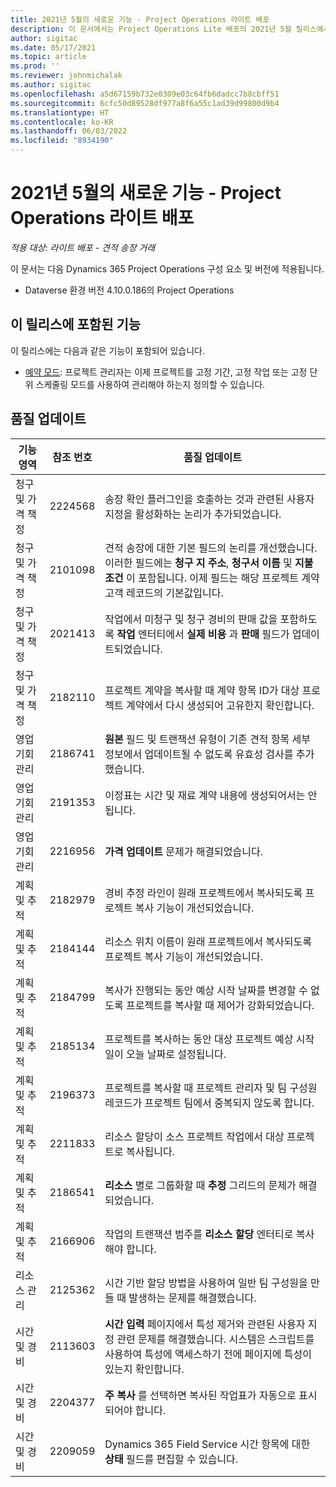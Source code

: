 ```yaml
---
title: 2021년 5월의 새로운 기능 - Project Operations 라이트 배포
description: 이 문서에서는 Project Operations Lite 배포의 2021년 5월 릴리스에서 사용할 수 있는 품질 업데이트에 대한 정보를 제공합니다.
author: sigitac
ms.date: 05/17/2021
ms.topic: article
ms.prod: ''
ms.reviewer: johnmichalak
ms.author: sigitac
ms.openlocfilehash: a5d67159b732e0309e03c64fb6dadcc7b8cbff51
ms.sourcegitcommit: 6cfc50d89528df977a8f6a55c1ad39d99800d9b4
ms.translationtype: HT
ms.contentlocale: ko-KR
ms.lasthandoff: 06/03/2022
ms.locfileid: "8934190"
---
```

# <a name="whats-new-may-2021---project-operations-lite-deployment"></a>2021년 5월의 새로운 기능 - Project Operations 라이트 배포

_적용 대상: 라이트 배포 - 견적 송장 거래_

이 문서는 다음 Dynamics 365 Project Operations 구성 요소 및 버전에 적용됩니다.

   - Dataverse 환경 버전 4.10.0.186의 Project Operations

## <a name="features-included-in-this-release"></a>이 릴리스에 포함된 기능

이 릴리스에는 다음과 같은 기능이 포함되어 있습니다.

- [예약 모드](../../project-management/scheduling-modes.md): 프로젝트 관리자는 이제 프로젝트를 고정 기간, 고정 작업 또는 고정 단위 스케줄링 모드를 사용하여 관리해야 하는지 정의할 수 있습니다.

## <a name="quality-updates"></a>품질 업데이트

| **기능 영역** | **참조 번호** | **품질 업데이트** |
| --- | --- | --- |
| 청구 및 가격 책정 | 2224568 | 송장 확인 플러그인을 호출하는 것과 관련된 사용자 지정을 활성화하는 논리가 추가되었습니다. |
| 청구 및 가격 책정 | 2101098 | 견적 송장에 대한 기본 필드의 논리를 개선했습니다. 이러한 필드에는 **청구 지 주소**, **청구서 이름** 및 **지불 조건** 이 포함됩니다. 이제 필드는 해당 프로젝트 계약 고객 레코드의 기본값입니다. |
| 청구 및 가격 책정 | 2021413 | 작업에서 미청구 및 청구 경비의 판매 값을 포함하도록 **작업** 엔터티에서 **실제 비용** 과 **판매** 필드가 업데이트되었습니다. |
| 청구 및 가격 책정 | 2182110 | 프로젝트 계약을 복사할 때 계약 항목 ID가 대상 프로젝트 계약에서 다시 생성되어 고유한지 확인합니다. |
| 영업 기회 관리 | 2186741 | **원본** 필드 및 트랜잭션 유형이 기존 견적 항목 세부 정보에서 업데이트될 수 없도록 유효성 검사를 추가했습니다. |
| 영업 기회 관리 | 2191353 | 이정표는 시간 및 재료 계약 내용에 생성되어서는 안됩니다. |
| 영업 기회 관리 | 2216956 | **가격 업데이트** 문제가 해결되었습니다. |
| 계획 및 추적 | 2182979 | 경비 추정 라인이 원래 프로젝트에서 복사되도록 프로젝트 복사 기능이 개선되었습니다. |
| 계획 및 추적 | 2184144 | 리소스 위치 이름이 원래 프로젝트에서 복사되도록 프로젝트 복사 기능이 개선되었습니다. |
| 계획 및 추적 | 2184799 | 복사가 진행되는 동안 예상 시작 날짜를 변경할 수 없도록 프로젝트를 복사할 때 제어가 강화되었습니다. |
| 계획 및 추적 | 2185134 | 프로젝트를 복사하는 동안 대상 프로젝트 예상 시작일이 오늘 날짜로 설정됩니다. |
| 계획 및 추적 | 2196373 | 프로젝트를 복사할 때 프로젝트 관리자 및 팀 구성원 레코드가 프로젝트 팀에서 중복되지 않도록 합니다. |
| 계획 및 추적 | 2211833 | 리소스 할당이 소스 프로젝트 작업에서 대상 프로젝트로 복사됩니다. |
| 계획 및 추적 | 2186541 | **리소스** 별로 그룹화할 때 **추정** 그리드의 문제가 해결되었습니다. |
| 계획 및 추적 | 2166906 | 작업의 트랜잭션 범주를 **리소스 할당** 엔터티로 복사해야 합니다. |
| 리소스 관리 | 2125362 | 시간 기반 할당 방법을 사용하여 일반 팀 구성원을 만들 때 발생하는 문제를 해결했습니다. |
| 시간 및 경비 | 2113603 | **시간 입력** 페이지에서 특성 제거와 관련된 사용자 지정 관련 문제를 해결했습니다. 시스템은 스크립트를 사용하여 특성에 액세스하기 전에 페이지에 특성이 있는지 확인합니다. |
| 시간 및 경비 | 2204377 | **주 복사** 를 선택하면 복사된 작업표가 자동으로 표시되어야 합니다. |
| 시간 및 경비 | 2209059 | Dynamics 365 Field Service 시간 항목에 대한 **상태** 필드를 편집할 수 있습니다. |
